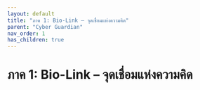 ```yaml
---
layout: default
title: "ภาค 1: Bio-Link – จุดเชื่อมแห่งความคิด"
parent: "Cyber Guardian"
nav_order: 1
has_children: true
---
```

#  ภาค 1: Bio-Link – จุดเชื่อมแห่งความคิด
